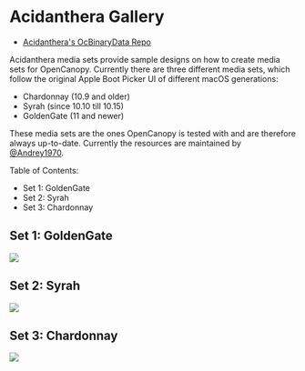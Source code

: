 # Acidanthera Gallery

* [Acidanthera's OcBinaryData Repo](https://github.com/acidanthera/OcBinaryData)

Acidanthera media sets provide sample designs on how to create media sets for OpenCanopy. Currently there are three different media sets, which follow the original Apple Boot Picker UI of different macOS generations: 

- Chardonnay (10.9 and older)
- Syrah (since 10.10 till 10.15)
- GoldenGate (11 and newer)

These media sets are the ones OpenCanopy is tested with and are therefore always up-to-date. Currently the resources are maintained by [@Andrey1970](https://github.com/Andrey1970AppleLife).

Table of Contents:

* Set 1: GoldenGate
* Set 2: Syrah
* Set 3: Chardonnay

## Set 1: GoldenGate

![](https://dortania.github.io/OpenCore-Post-Install/assets/img/gui-nouveau.8ad4a7b4.png)

## Set 2: Syrah

![](https://dortania.github.io/OpenCore-Post-Install/assets/img/gui.a10019ae.png)

## Set 3: Chardonnay

![](https://dortania.github.io/OpenCore-Post-Install/assets/img/gui-old.53c75c16.png)